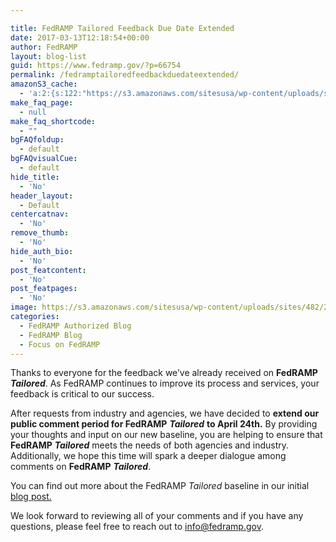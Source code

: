 ```yaml
---

title: FedRAMP Tailored Feedback Due Date Extended
date: 2017-03-13T12:18:54+00:00
author: FedRAMP
layout: blog-list
guid: https://www.fedramp.gov/?p=66754
permalink: /fedramptailoredfeedbackduedateextended/
amazonS3_cache:
  - 'a:2:{s:122:"https://s3.amazonaws.com/sitesusa/wp-content/uploads/sites/482/2016/06/FedRAMP-Business-Case-Form_Interactive_161121v2.pdf";s:5:"66151";s:89:"https://www.fedramp.gov/files/2016/06/FedRAMP-Business-Case-Form_Interactive_161121v2.pdf";s:5:"66151";}'
make_faq_page:
  - null
make_faq_shortcode:
  - ""
bgFAQfoldup:
  - default
bgFAQvisualCue:
  - default
hide_title:
  - 'No'
header_layout:
  - Default
centercatnav:
  - 'No'
remove_thumb:
  - 'No'
hide_auth_bio:
  - 'No'
post_featcontent:
  - 'No'
post_featpages:
  - 'No'
image: https://s3.amazonaws.com/sitesusa/wp-content/uploads/sites/482/2017/03/Screen-Shot-2017-03-13-at-1.11.34-PM.png
categories:
  - FedRAMP Authorized Blog
  - FedRAMP Blog
  - Focus on FedRAMP
---
```

Thanks to everyone for the feedback we’ve already received on **FedRAMP** **_Tailored_**. As FedRAMP continues to improve its process and services, your feedback is critical to our success. 

After requests from industry and agencies, we have decided to **extend our public comment period for FedRAMP** **_Tailored_** **to April 24th.** By providing your thoughts and input on our new baseline, you are helping to ensure that **FedRAMP** **_Tailored_** meets the needs of both agencies and industry. Additionally, we hope this time will spark a deeper dialogue among comments on **FedRAMP** **_Tailored_**. 

You can find out more about the FedRAMP <em>Tailored</em> baseline in our initial [blog post.](https://www.fedramp.gov/launching-a-fedramp-tailored-baseline/)

We look forward to reviewing all of your comments and if you have any questions, please feel free to reach out to [info@fedramp.gov](mailto:info@fedramp.gov).